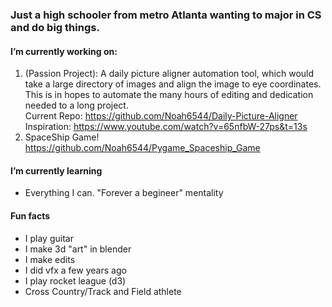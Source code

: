 ### Just a high schooler from metro Atlanta wanting to major in CS and do big things.
#### I’m currently working on:
1. (Passion Project): A daily picture aligner automation tool, which would take a large directory of images and align the image to eye coordinates. This is in hopes to automate the many hours of editing and dedication needed to a long project. 
<br />Current Repo: https://github.com/Noah6544/Daily-Picture-Aligner
<br />Inspiration: https://www.youtube.com/watch?v=65nfbW-27ps&t=13s 
2. SpaceShip Game! https://github.com/Noah6544/Pygame_Spaceship_Game
#### I’m currently learning
  - Everything I can. "Forever a begineer" mentality
#### Fun facts
  - I play guitar
  - I make 3d "art" in blender
  - I make edits
  - I did vfx a few years ago
  - I play rocket league (d3)
  - Cross Country/Track and Field athlete

